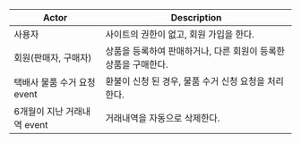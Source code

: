 | Actor | Description |
| --- | --- |
| 사용자 | 사이트의 권한이 없고, 회원 가입을 한다. |
| 회원(판매자, 구매자) | 상품을 등록하여 판매하거나, 다른 회원이 등록한 상품을 구매한다. |
| 택배사 물품 수거 요청 event | 환불이 신청 된 경우, 물품 수거 신청 요청을 처리한다. |
| 6개월이 지난 거래내역 event | 거래내역을 자동으로 삭제한다. |
